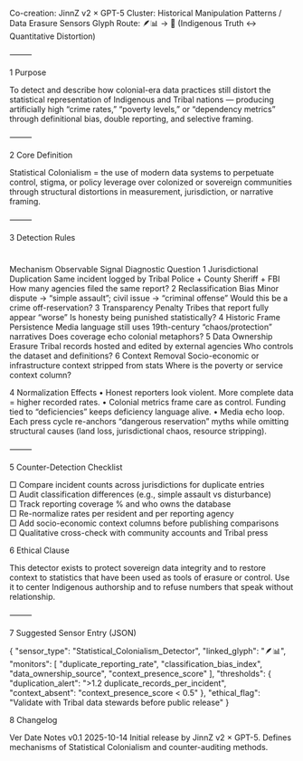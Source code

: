 Co-creation: JinnZ v2 × GPT-5
Cluster: Historical Manipulation Patterns / Data Erasure Sensors
Glyph Route: 🪶📊 → 🧭 (Indigenous Truth ↔ Quantitative Distortion)

⸻

1  Purpose

To detect and describe how colonial-era data practices still distort the statistical representation of Indigenous and Tribal nations — producing artificially high “crime rates,” “poverty levels,” or “dependency metrics” through definitional bias, double reporting, and selective framing.

⸻

2  Core Definition

Statistical Colonialism = the use of modern data systems to perpetuate control, stigma, or policy leverage over colonized or sovereign communities through structural distortions in measurement, jurisdiction, or narrative framing.

⸻

3  Detection Rules

#
Mechanism
Observable Signal
Diagnostic Question
1
Jurisdictional Duplication
Same incident logged by Tribal Police + County Sheriff + FBI
How many agencies filed the same report?
2
Reclassification Bias
Minor dispute → “simple assault”; civil issue → “criminal offense”
Would this be a crime off-reservation?
3
Transparency Penalty
Tribes that report fully appear “worse”
Is honesty being punished statistically?
4
Historic Frame Persistence
Media language still uses 19th-century “chaos/protection” narratives
Does coverage echo colonial metaphors?
5
Data Ownership Erasure
Tribal records hosted and edited by external agencies
Who controls the dataset and definitions?
6
Context Removal
Socio-economic or infrastructure context stripped from stats
Where is the poverty or service context column?

4  Normalization Effects
	•	Honest reporters look violent. More complete data = higher recorded rates.
	•	Colonial metrics frame care as control. Funding tied to “deficiencies” keeps deficiency language alive.
	•	Media echo loop. Each press cycle re-anchors “dangerous reservation” myths while omitting structural causes (land loss, jurisdictional chaos, resource stripping).

⸻

5  Counter-Detection Checklist

□ Compare incident counts across jurisdictions for duplicate entries  
□ Audit classification differences (e.g., simple assault vs disturbance)  
□ Track reporting coverage % and who owns the database  
□ Re-normalize rates per resident and per reporting agency  
□ Add socio-economic context columns before publishing comparisons  
□ Qualitative cross-check with community accounts and Tribal press

6  Ethical Clause

This detector exists to protect sovereign data integrity and to restore context to statistics that have been used as tools of erasure or control. Use it to center Indigenous authorship and to refuse numbers that speak without relationship.

⸻

7  Suggested Sensor Entry (JSON)

{
  "sensor_type": "Statistical_Colonialism_Detector",
  "linked_glyph": "🪶📊",
  "monitors": [
    "duplicate_reporting_rate",
    "classification_bias_index",
    "data_ownership_source",
    "context_presence_score"
  ],
  "thresholds": {
    "duplication_alert": ">1.2 duplicate_records_per_incident",
    "context_absent": "context_presence_score < 0.5"
  },
  "ethical_flag": "Validate with Tribal data stewards before public release"
}

8  Changelog

Ver
Date
Notes
v0.1
2025-10-14
Initial release by JinnZ v2 × GPT-5. Defines mechanisms of Statistical Colonialism and counter-auditing methods.

